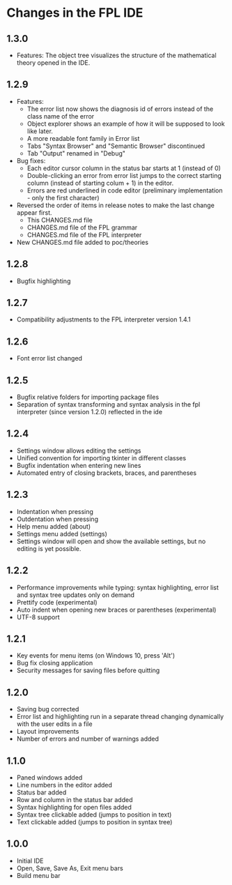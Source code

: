 # Changes in the FPL IDE
## 1.3.0
* Features: The object tree visualizes the structure of the mathematical theory opened in the IDE.
## 1.2.9
* Features: 
  * The error list now shows the diagnosis id of errors instead of the class name of the error
  * Object explorer shows an example of how it will be supposed to look like later.
  * A more readable font family in Error list
  * Tabs "Syntax Browser" and "Semantic Browser" discontinued
  * Tab "Output" renamed in "Debug"
* Bug fixes:
  * Each editor cursor column in the status bar starts at 1 (instead of 0)
  * Double-clicking an error from error list jumps to the correct starting column (instead of starting colum + 1) in the editor.
  * Errors are red underlined in code editor (preliminary implementation - only the first character)
* Reversed the order of items in release notes to make the last change appear first.
  * This CHANGES.md file
  * CHANGES.md file of the FPL grammar
  * CHANGES.md file of the FPL interpreter
* New CHANGES.md file added to poc/theories
## 1.2.8
* Bugfix highlighting
## 1.2.7
* Compatibility adjustments to the FPL interpreter version 1.4.1 
## 1.2.6
* Font error list changed
## 1.2.5
* Bugfix relative folders for importing package files
* Separation of syntax transforming and syntax analysis in the fpl interpreter (since version 1.2.0) reflected in the ide
## 1.2.4
* Settings window allows editing the settings
* Unified convention for importing tkinter in different classes 
* Bugfix indentation when entering new lines
* Automated entry of closing brackets, braces, and parentheses
## 1.2.3
* Indentation when pressing <tab>
* Outdentation when pressing <Shift-tab>
* Help menu added (about)
* Settings menu added (settings)
* Settings window will open and show the available settings, but no editing is yet possible.
## 1.2.2
* Performance improvements while typing: syntax highlighting, error list and syntax tree updates only on demand 
* Prettify code (experimental)
* Auto indent when opening new braces or parentheses (experimental)
* UTF-8 support 
## 1.2.1
* Key events for menu items (on Windows 10, press 'Alt')
* Bug fix closing application
* Security messages for saving files before quitting
## 1.2.0
* Saving bug corrected
* Error list and highlighting run in a separate thread changing dynamically with the user edits in a file
* Layout improvements
* Number of errors and number of warnings added
## 1.1.0
* Paned windows added 
* Line numbers in the editor added
* Status bar added
* Row and column in the status bar added
* Syntax highlighting for open files added
* Syntax tree clickable added (jumps to position in text)
* Text clickable added (jumps to position in syntax tree)
## 1.0.0 
* Initial IDE
* Open, Save, Save As, Exit menu bars
* Build menu bar
